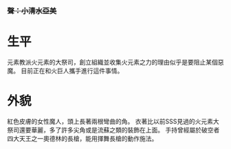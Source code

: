 <!-- TITLE: 萬妮法 -->
<!-- SUBTITLE:『不如在這段時間我們就來玩一玩吧！』-->
### ~~聲：小清水亞美~~
# 生平
元素教派火元素的大祭司，創立組織並收集火元素之力的理由似乎是要阻止某個惡魔。
目前正在和火巨人攜手進行這件事情。
# 外貌
紅色皮膚的女性魔人，頭上長著兩根彎曲的角。
衣著比以前SSS見過的火元素大祭司還要華麗，多了許多尖角或是流蘇之類的裝飾在上面。
手持曾經屬於破空者四大天王之一奧德林的長槍，能用揮舞長槍的動作施法。